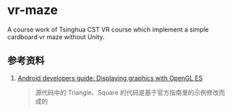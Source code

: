 # vr-maze

A course work of Tsinghua CST VR course which implement a simple cardboard vr maze without Unity.

## 参考资料
1. [Android developers guide: Displaying graphics with OpenGL ES](https://developer.android.com/training/graphics/opengl)
    > 源代码中的 Triangle、Square 的代码是基于官方指南里的示例修改而成的